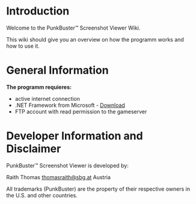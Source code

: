 # Introduction #

Welcome to the PunkBuster™ Screenshot Viewer Wiki.

This wiki should give you an overview on how the programm works and how to use it.


# General Information #

**The programm requieres:**
  * active internet connection
  * .NET Framework from Microsoft - [Download](http://www.microsoft.com/de-de/download/details.aspx?id=19)
  * FTP account with read permission to the gameserver


# Developer Information and Disclaimer #

PunkBuster™ Screenshot Viewer is developed by:

Raith Thomas
thomasraith@sbg.at
Austria

All trademarks (PunkBuster) are the property of their respective owners in the U.S. and other countries.